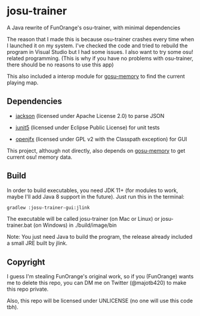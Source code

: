 # josu-trainer
A Java rewrite of FunOrange's osu-trainer, with minimal dependencies

The reason that I made this is because osu-trainer crashes every time when I launched it on my system. I've checked the code and tried to rebuild the program in Visual Studio but I had some issues. I also want to try some osu! related programming.
(This is why if you have no problems with osu-trainer, there should be no reasons to use this app)

This also included a interop module for [gosu-memory](https://github.com/l3lackShark/gosumemory) to find the current playing map.

## Dependencies

* [jackson](https://github.com/FasterXML/jackson-databind) (licensed under Apache License 2.0) to parse JSON

* [junit5](https://github.com/junit-team/junit5) (licensed under Eclipse Public License) for unit tests

* [openjfx](https://github.com/openjdk/jfx) (licensed under GPL v2 with the Classpath exception) for GUI

This project, although not directly, also depends on [gosu-memory](https://github.com/l3lackShark/gosumemory) to get current osu! memory data.

## Build

In order to build executables, you need JDK 11+ (for modules to work, maybe I'll add Java 8 support in the future). Just run this in the terminal: 

```bash
gradlew :josu-trainer-gui:jlink
```

The executable will be called josu-trainer (on Mac or Linux) or josu-trainer.bat (on Windows) in ./build/image/bin

Note: You just need Java to build the program, the release already included a small JRE built by jlink.

## Copyright

I guess I'm stealing FunOrange's original work, so if you (FunOrange) wants me to delete this repo, you can DM me on Twitter (@majotb420) to make this repo private.

Also, this repo will be licensed under UNLICENSE (no one will use this code tbh).

